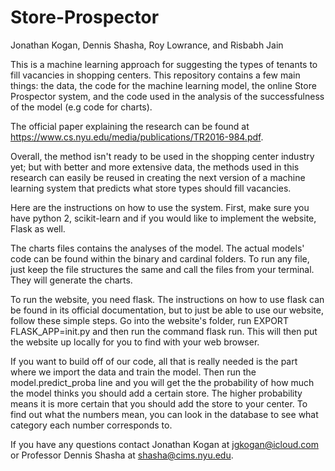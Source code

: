 # Store-Prospector
Jonathan Kogan, Dennis Shasha, Roy Lowrance, and Risbabh Jain

This is a machine learning approach for suggesting the types of tenants to fill vacancies in shopping centers. This repository contains a few main things: the data, the code for the machine learning model, the online Store Prospector system, and the code used in the analysis of the successfulness of the model (e.g code for charts). 

The official paper explaining the research can be found at https://www.cs.nyu.edu/media/publications/TR2016-984.pdf.

Overall, the method isn't ready to be used in the shopping center industry yet; but with better and more extensive data, the methods used in this research can easily be reused in creating the next version of a machine learning system that predicts what store types should fill vacancies.

Here are the instructions on how to use the system. 
First, make sure you have python 2, scikit-learn and if you would like to implement the website, Flask as well.

The charts files contains the analyses of the model. The actual models' code can be found within the binary and cardinal folders. To run any file, just keep the file structures the same and call the files from your terminal. They will generate the charts.

To run the website, you need flask. The instructions on how to use flask can be found in its official documentation, but to just be able to use our website, follow these simple steps. Go into the website's folder, run EXPORT FLASK_APP=init.py and then run the command flask run. This will then put the website up locally for you to find with your web browser. 

If you want to build off of our code, all that is really needed is the part where we import the data and train the model. Then run the model.predict_proba line and you will get the the probability of how much the model thinks you should add a certain store. The higher probability means it is more certain that you should add the store to your center. To find out what the numbers mean, you can look in the database to see what category each number corresponds to.

If you have any questions contact Jonathan Kogan at jgkogan@icloud.com or Professor Dennis Shasha at shasha@cims.nyu.edu.


